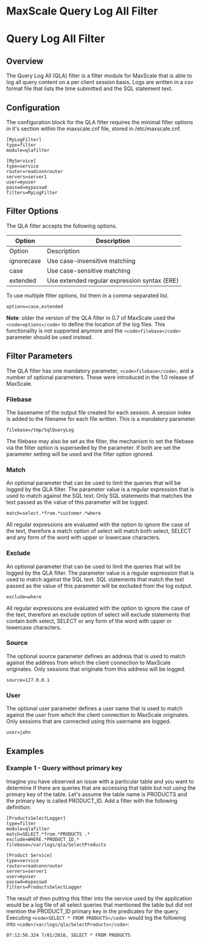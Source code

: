
# MaxScale Query Log All Filter

# Query Log All Filter


## Overview


The Query Log All (QLA) filter is a filter module for MaxScale that is able to log all query content on a per client session basis. Logs are written in a csv format file that lists the time submitted and the SQL statement text.


## Configuration


The configuration block for the QLA filter requires the minimal filter options in it's section within the maxscale.cnf file, stored in /etc/maxscale.cnf.



```
[MyLogFilter]
type=filter
module=qlafilter

[MyService]
type=service
router=readconnrouter
servers=server1
user=myuser
passwd=mypasswd
filters=MyLogFilter
```



## Filter Options


The QLA filter accepts the following options.


| Option | Description |
| --- | --- |
| Option | Description |
| ignorecase | Use case-insensitive matching |
| case | Use case-sensitive matching |
| extended | Use extended regular expression syntax (ERE) |


To use multiple filter options, list them in a comma-separated list.



```
options=case,extended
```



**Note**: older the version of the QLA filter in 0.7 of MaxScale used the `<code>options</code>`
to define the location of the log files. This functionality is not supported
anymore and the `<code>filebase</code>` parameter should be used instead.


## Filter Parameters


The QLA filter has one mandatory parameter, `<code>filebase</code>`, and a number of optional parameters. These were introduced in the 1.0 release of MaxScale.


### Filebase


The basename of the output file created for each session. A session index is added to the filename for each file written. This is a mandatory parameter.



```
filebase=/tmp/SqlQueryLog
```



The filebase may also be set as the filter, the mechanism to set the filebase via the filter option is superseded by the parameter. If both are set the parameter setting will be used and the filter option ignored.


### Match


An optional parameter that can be used to limit the queries that will be logged by the QLA filter. The parameter value is a regular expression that is used to match against the SQL text. Only SQL statements that matches the text passed as the value of this parameter will be logged.



```
match=select.*from.*customer.*where
```



All regular expressions are evaluated with the option to ignore the case of the text, therefore a match option of select will match both select, SELECT and any form of the word with upper or lowercase characters.


### Exclude


An optional parameter that can be used to limit the queries that will be logged by the QLA filter. The parameter value is a regular expression that is used to match against the SQL text. SQL statements that match the text passed as the value of this parameter will be excluded from the log output.



```
exclude=where
```



All regular expressions are evaluated with the option to ignore the case of the text, therefore an exclude option of select will exclude statements that contain both select, SELECT or any form of the word with upper or lowercase characters.


### Source


The optional source parameter defines an address that is used to match against the address from which the client connection to MaxScale originates. Only sessions that originate from this address will be logged.



```
source=127.0.0.1
```



### User


The optional user parameter defines a user name that is used to match against the user from which the client connection to MaxScale originates. Only sessions that are connected using this username are logged.



```
user=john
```



## Examples


### Example 1 - Query without primary key


Imagine you have observed an issue with a particular table and you want to determine if there are queries that are accessing that table but not using the primary key of the table. Let's assume the table name is PRODUCTS and the primary key is called PRODUCT_ID. Add a filter with the following definition:



```
[ProductsSelectLogger]
type=filter
module=qlafilter
match=SELECT.*from.*PRODUCTS .*
exclude=WHERE.*PRODUCT_ID.*
filebase=/var/logs/qla/SelectProducts

[Product Service]
type=service
router=readconnrouter
servers=server1
user=myuser
passwd=mypasswd
filters=ProductsSelectLogger
```



The result of then putting this filter into the service used by the application would be a log file of all select queries that mentioned the table but did not mention the PRODUCT_ID primary key in the predicates for the query.
Executing `<code>SELECT * FROM PRODUCTS</code>` would log the following into `<code>/var/logs/qla/SelectProducts</code>`:



```
07:12:56.324 7/01/2016, SELECT * FROM PRODUCTS
```

